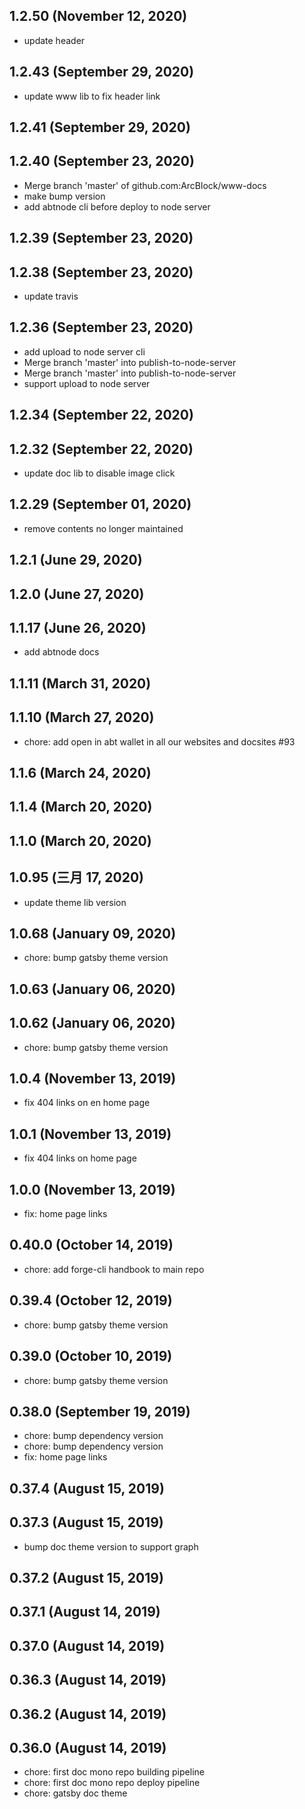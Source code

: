 ## 1.2.50 (November 12, 2020)
  - update header

## 1.2.43 (September 29, 2020)
  - update www lib to fix header link

## 1.2.41 (September 29, 2020)


## 1.2.40 (September 23, 2020)
  - Merge branch 'master' of github.com:ArcBlock/www-docs
  - make bump version
  - add abtnode cli before deploy to node server

## 1.2.39 (September 23, 2020)


## 1.2.38 (September 23, 2020)
  - update travis

## 1.2.36 (September 23, 2020)
  - add upload to node server cli
  - Merge branch 'master' into publish-to-node-server
  - Merge branch 'master' into publish-to-node-server
  - support upload to node server

## 1.2.34 (September 22, 2020)


## 1.2.32 (September 22, 2020)
  - update doc lib to disable image click

## 1.2.29 (September 01, 2020)
  - remove contents no longer maintained

## 1.2.1 (June 29, 2020)


## 1.2.0 (June 27, 2020)


## 1.1.17 (June 26, 2020)
  - add abtnode docs

## 1.1.11 (March 31, 2020)


## 1.1.10 (March 27, 2020)
  - chore: add open in abt wallet in all our websites and docsites #93

## 1.1.6 (March 24, 2020)


## 1.1.4 (March 20, 2020)


## 1.1.0 (March 20, 2020)


## 1.0.95 (三月 17, 2020)
  - update theme lib version

## 1.0.68 (January 09, 2020)
  - chore: bump gatsby theme version

## 1.0.63 (January 06, 2020)


## 1.0.62 (January 06, 2020)
  - chore: bump gatsby theme version

## 1.0.4 (November 13, 2019)
  - fix 404 links on en home page

## 1.0.1 (November 13, 2019)
  - fix 404 links on home page

## 1.0.0 (November 13, 2019)
  - fix: home page links

## 0.40.0 (October 14, 2019)
  - chore: add forge-cli handbook to main repo

## 0.39.4 (October 12, 2019)
  - chore: bump gatsby theme version

## 0.39.0 (October 10, 2019)
  - chore: bump gatsby theme version

## 0.38.0 (September 19, 2019)

- chore: bump dependency version
- chore: bump dependency version
- fix: home page links

## 0.37.4 (August 15, 2019)


## 0.37.3 (August 15, 2019)

- bump doc theme version to support graph

## 0.37.2 (August 15, 2019)


## 0.37.1 (August 14, 2019)


## 0.37.0 (August 14, 2019)


## 0.36.3 (August 14, 2019)


## 0.36.2 (August 14, 2019)


## 0.36.0 (August 14, 2019)

- chore: first doc mono repo building pipeline
- chore: first doc mono repo deploy pipeline
- chore: gatsby doc theme
